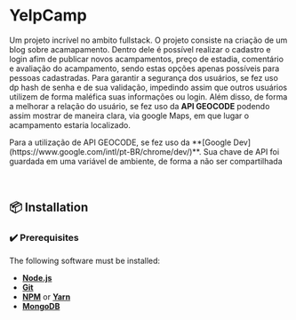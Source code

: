 # YelpCamp
Um projeto incrível no ambito fullstack. O projeto consiste na criação de um blog sobre acamapamento. Dentro dele é possível realizar o cadastro e login afim de publicar 
novos acampamentos, preço de estadia, comentário e avaliação do acampamento, sendo estas opções apenas possíveis para pessoas cadastradas.
Para garantir a segurança dos usuários, se fez uso dp hash de senha e de sua validação, impedindo assim que outros usuários utilizem de forma maléfica suas informações ou login.
Além disso, de forma a melhorar a relação do usuário, se fez uso da <strong>API GEOCODE</strong> podendo assim mostrar de maneira clara, via google Maps, em que lugar o acampamento estaria localizado.
<p>Para a utilização de API GEOCODE, se fez uso da  **[Google Dev](https://www.google.com/intl/pt-BR/chrome/dev/)**. Sua chave de API foi guardada em uma variável de ambiente, de forma a não ser compartilhada</p>
<br>

## :package: Installation

### :heavy_check_mark: **Prerequisites**

The following software must be installed:
  
  - **[Node.js](https://nodejs.org/en/)**
  - **[Git](https://git-scm.com/)**
  - **[NPM](https://www.npmjs.com/)** or **[Yarn](https://yarnpkg.com/)**
  - **[MongoDB](https://robomongo.org/download)**
<br>
